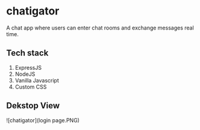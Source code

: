 # chatigator
A chat app where users can enter chat rooms and exchange messages real time. 

## Tech stack
  1. ExpressJS
  2. NodeJS
  3. Vanilla Javascript
  4. Custom CSS

## Dekstop View 
![chatigator](login page.PNG)
